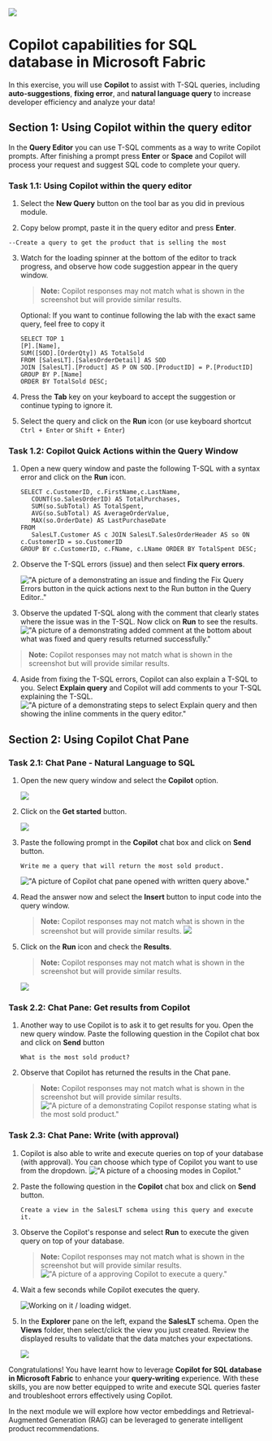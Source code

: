 ![](https://raw.githubusercontent.com/microsoft/sqlworkshops/master/graphics/microsoftlogo.png)

# Copilot capabilities for SQL database in Microsoft Fabric
In this exercise, you will use **Copilot** to assist with T-SQL queries, including **auto-suggestions**, **fixing error**, and **natural language query** to increase developer efficiency and analyze your data!

## Section 1: Using Copilot within the query editor
In the **Query Editor** you can use T-SQL comments as a way to write Copilot prompts. After finishing a prompt press **Enter** or **Space** and Copilot will process your request and suggest SQL code to complete your query. 


### Task 1.1: Using Copilot within the query editor


1. Select the **New Query** button on the tool bar as you did in previous module.
    

2. Copy below prompt, paste it in the query editor and press **Enter**. 

```
--Create a query to get the product that is selling the most
```

3. Watch for the loading spinner at the bottom of the editor to track progress, and observe how code suggestion appear in the query window.
 
   > **Note:** Copilot responses may not match what is shown in the screenshot but will provide similar results.

   Optional: If you want to continue following the lab with the exact same query, feel free to copy it
   ```
   SELECT TOP 1
   [P].[Name],
   SUM([SOD].[OrderQty]) AS TotalSold
   FROM [SalesLT].[SalesOrderDetail] AS SOD
   JOIN [SalesLT].[Product] AS P ON SOD.[ProductID] = P.[ProductID]
   GROUP BY P.[Name]
   ORDER BY TotalSold DESC;
   ``` 

4. Press the **Tab** key on your keyboard to accept the suggestion or continue typing to ignore it.

5. Select the query and click on the **Run** icon (or use keyboard shortcut `Ctrl + Enter` or `Shift + Enter`)

### Task 1.2: Copilot Quick Actions within the Query Window

1. Open a new query window and paste the following T-SQL with a syntax error and click on the **Run** icon.

   ```
   SELECT c.CustomerID, c.FirstName,c.LastName,
      COUNT(so.SalesOrderID) AS TotalPurchases,
      SUM(so.SubTotal) AS TotalSpent,
      AVG(so.SubTotal) AS AverageOrderValue,
      MAX(so.OrderDate) AS LastPurchaseDate
   FROM
      SalesLT.Customer AS c JOIN SalesLT.SalesOrderHeader AS so ON c.CustomerID = so.CustomerID
   GROUP BY c.CustomerID, c.FName, c.LName ORDER BY TotalSpent DESC;

   ```

2. Observe the T-SQL errors (issue) and then select **Fix query errors**.

   !["A picture of a demonstrating an issue and finding the Fix Query Errors button in the quick actions next to the Run button in the Query Editor.."](FixQueryErrors.png)

3. Observe the updated T-SQL along with the comment that clearly states where the issue was in the T-SQL. Now click on **Run** to see the results.
   !["A picture of a demonstrating added comment at the bottom about what was fixed and query results returned successfully."](../../img/graphics/Copilot/AutoFixComment.png)

  >**Note:** Copilot responses may not match what is shown in the screenshot but will provide similar results.

4. Aside from fixing the T-SQL errors, Copilot can also explain a T-SQL to you. Select **Explain query** and Copilot will add comments to your T-SQL explaining the T-SQL.
   !["A picture of a demonstrating steps to select Explain query and then showing the inline comments in the query editor."](../../img/graphics/Copilot/ExplainQuery.png)

## Section 2: Using Copilot Chat Pane

### Task 2.1: Chat Pane - Natural Language to SQL

1. Open the new query window and select the **Copilot** option.

   ![](../../img/graphics/database9.png)

2. Click on the **Get started** button.

   ![](../../img/graphics/database10.png)

3. Paste the following prompt in the **Copilot** chat box and click on **Send** button.

   ```
   Write me a query that will return the most sold product.
   ```
   !["A picture of Copilot chat pane opened with written query above."](../../img/graphics/Copilot/ChatPaneQuery.png)

4. Read the answer now and select the **Insert** button to input code into the query window.

   >**Note:** Copilot responses may not match what is shown in the screenshot but will provide similar results.
   ![](../../img/graphics/Copilot/InsertQuery.png)

5. Click on the **Run** icon and check the **Results**. 
   >**Note:** Copilot responses may not match what is shown in the screenshot but will provide similar results.

   ![](../../img/graphics/Copilot3a.png)

### Task 2.2: Chat Pane: Get results from Copilot

1. Another way to use Copilot is to ask it to get results for you. Open the new query window. Paste the following question in the Copilot chat box and click on **Send** button
   ```
   What is the most sold product?
   ```

2. Observe that Copilot has returned the results in the Chat pane.

   >**Note:** Copilot responses may not match what is shown in the screenshot but will provide similar results.
   !["A picture of a demonstrating Copilot response stating what is the most sold product."](../../img/graphics/Copilot/MostSoldProduct.png)


### Task 2.3: Chat Pane: Write (with approval)

1. Copilot is also able to write and execute queries on top of your database (with approval). You can choose which type of Copilot you want to use from the dropdown.
   !["A picture of a choosing modes in Copilot."](../../img/graphics/Copilot/WriteWithApproval.png)
   
2. Paste the following question in the **Copilot** chat box and click on **Send** button.
   ```
   Create a view in the SalesLT schema using this query and execute it.
   ```

3. Observe the Copilot's response and select **Run** to execute the given query on top of your database.

   >**Note:** Copilot responses may not match what is shown in the screenshot but will provide similar results.
   !["A picture of a approving Copilot to execute a query."](../../img/graphics/Copilot/ExecuteWithApproval.png)

4. Wait a few seconds while Copilot executes the query.

   ![Working on it / loading widget.](../../img/graphics/Copilot/WorkingOnIt.png)

9. In the **Explorer** pane on the left, expand the **SalesLT** schema. Open the **Views** folder, then select/click the view you just created. Review the displayed results to validate that the data matches your expectations.

   ![](../../img/graphics/copilot-7.png)


Congratulations! You have learnt how to leverage **Copilot for SQL database in Microsoft Fabric** to enhance your **query-writing** experience. With these skills, you are now better equipped to write and execute SQL queries faster and troubleshoot errors effectively using Copilot. 
 
In the next module we will explore how vector embeddings and Retrieval-Augmented Generation (RAG) can be leveraged to generate intelligent product recommendations.


